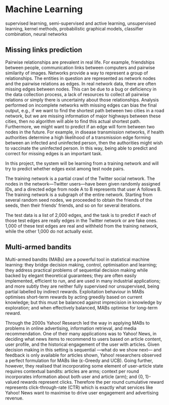 # Machine Learning
supervised learning, semi-supervised and active learning, unsupervised learning, kernel methods, probabilistic graphical models, classifier combination, neural networks

## Missing links prediction

Pairwise relationships are prevalent in real life. For example, friendships between people, communication links between computers and pairwise similarity of images. Networks provide a way to represent a group of relationships. The entities in question are represented as network nodes and the pairwise relations as edges.
In real network data, there are often missing edges between nodes. This can be due to a bug or deficiency in the data collection process, a lack of resources to collect all pairwise relations or simply there is uncertainty about those relationships. Analysis performed on incomplete networks with missing edges can bias the final output, e.g., if we want to find the shortest path between two cities in a road network, but we are missing information of major highways between these cities, then no algorithm will able to find this actual shortest path.
Furthermore, we might want to predict if an edge will form between two nodes in the future. For example, in disease transmission networks, if health authorities determine a high likelihood of a transmission edge forming between an infected and uninfected person, then the authorities might wish to vaccinate the uninfected person.
In this way, being able to predict and correct for missing edges is an important task.

In this project, the system will be learning from a training network and will try to predict whether edges exist among test node pairs.

The training network is a partial crawl of the Twitter social network. The nodes in the network—Twitter users—have been given randomly assigned IDs, and a directed edge from node A to B represents that user A follows B. The training network is a subgraph of the entire network. Starting from several random seed nodes, we proceeded to obtain the friends of the seeds, then their friends’ friends, and so on for several iterations.

The test data is a list of 2,000 edges, and the task is to predict if each of those test edges are really edges in the Twitter network or are fake ones. 1,000 of these test edges are real and withheld from the training network, while the other 1,000 do not actually exist.

## Multi-armed bandits
Multi-armed bandits (MABs) are a powerful tool in statistical machine learning: they bridge decision making, control, optimisation and learning; they address practical problems of sequential decision making while backed by elegant theoretical guarantees; they are often easily implemented, efficient to run, and are used in many industrial applications; and more subtly they are neither fully supervised nor unsupervised, being partial labelled by indirect rewards. Exploitation behaviour in MABs optimises short-term rewards by acting greedily based on current knowledge; but this must be balanced against imprecision in knowledge by exploration; and when effectively balanced, MABs optimise for long-term reward.

Through the 2000s Yahoo! Research led the way in applying MABs to problems in online advertising, information retrieval, and media recommendation. One of their many applications was to Yahoo! News, in deciding what news items to recommend to users based on article content, user profile, and the historical engagement of the user with articles. Given decision making in this setting is sequential —what do we show next— and feedback is only available for articles shown, Yahoo! researchers observed a perfect formulation for MABs like (ε-Greedy and UCB). Going further, however, they realised that incorporating some element of user-article state requires contextual bandits: articles are arms; context per round incorporates information about both user and article (arm); and {0, 1}-valued rewards represent clicks. Therefore the per round cumulative reward represents click-through-rate (CTR) which is exactly what services like Yahoo! News want to maximise to drive user engagement and advertising revenue.
